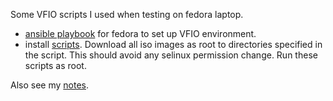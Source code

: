 Some VFIO scripts I used when testing on fedora laptop.

- [ansible playbook](fedora.yml) for fedora to set up VFIO environment.
- install [scripts](virt-install_script/). Download all iso images as root to directories specified in the script.
  This should avoid any selinux permission change.
  Run these scripts as root.

Also see my [notes](https://wiki.archlinux.org/title/User:Bai-Chiang/VFIO_notes).
